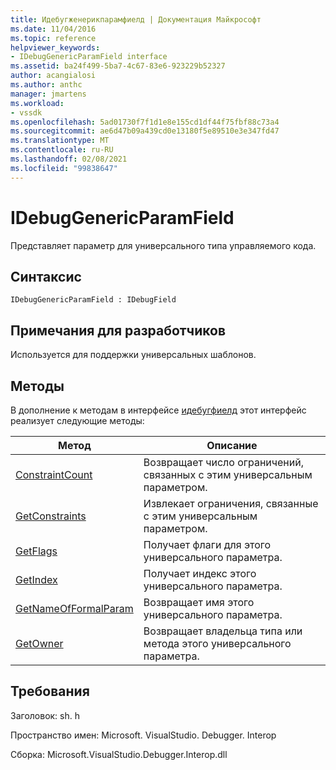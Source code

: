 ```yaml
---
title: Идебугженерикпарамфиелд | Документация Майкрософт
ms.date: 11/04/2016
ms.topic: reference
helpviewer_keywords:
- IDebugGenericParamField interface
ms.assetid: ba24f499-5ba7-4c67-83e6-923229b52327
author: acangialosi
ms.author: anthc
manager: jmartens
ms.workload:
- vssdk
ms.openlocfilehash: 5ad01730f7f1d1e8e155cd1df44f75fbf88c73a4
ms.sourcegitcommit: ae6d47b09a439cd0e13180f5e89510e3e347fd47
ms.translationtype: MT
ms.contentlocale: ru-RU
ms.lasthandoff: 02/08/2021
ms.locfileid: "99838647"
---
```

# <a name="idebuggenericparamfield"></a>IDebugGenericParamField
Представляет параметр для универсального типа управляемого кода.

## <a name="syntax"></a>Синтаксис

```
IDebugGenericParamField : IDebugField
```

## <a name="notes-for-implementers"></a>Примечания для разработчиков
 Используется для поддержки универсальных шаблонов.

## <a name="methods"></a>Методы
 В дополнение к методам в интерфейсе [идебугфиелд](../../../extensibility/debugger/reference/idebugfield.md) этот интерфейс реализует следующие методы:

|Метод|Описание|
|------------|-----------------|
|[ConstraintCount](../../../extensibility/debugger/reference/idebuggenericparamfield-constraintcount.md)|Возвращает число ограничений, связанных с этим универсальным параметром.|
|[GetConstraints](../../../extensibility/debugger/reference/idebuggenericparamfield-getconstraints.md)|Извлекает ограничения, связанные с этим универсальным параметром.|
|[GetFlags](../../../extensibility/debugger/reference/idebuggenericparamfield-getflags.md)|Получает флаги для этого универсального параметра.|
|[GetIndex](../../../extensibility/debugger/reference/idebuggenericparamfield-getindex.md)|Получает индекс этого универсального параметра.|
|[GetNameOfFormalParam](../../../extensibility/debugger/reference/idebuggenericparamfield-getnameofformalparam.md)|Возвращает имя этого универсального параметра.|
|[GetOwner](../../../extensibility/debugger/reference/idebuggenericparamfield-getowner.md)|Возвращает владельца типа или метода этого универсального параметра.|

## <a name="requirements"></a>Требования
 Заголовок: sh. h

 Пространство имен: Microsoft. VisualStudio. Debugger. Interop

 Сборка: Microsoft.VisualStudio.Debugger.Interop.dll
